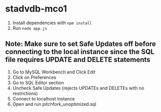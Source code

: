 # stadvdb-mco1
1. Install dependencies with `npm install`
2. Run `node app.js`
## Note: Make sure to set Safe Updates off before connecting to the local instance since the SQL file requires UPDATE and DELETE statements
1. Go to MySQL Workbench and Click Edit
2. Click on Preferences
3. Go to SQL Editor section
4. Uncheck Safe Updates (rejects UPDATEs and DELETEs with no restrictions)
5. Connect to localhost instance
6. Open and run pitchfork_unoptimized.sql